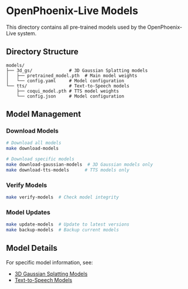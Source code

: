 # OpenPhoenix-Live Models

This directory contains all pre-trained models used by the OpenPhoenix-Live system.

## Directory Structure
```
models/
├── 3d_gs/              # 3D Gaussian Splatting models
│   ├── pretrained_model.pth  # Main model weights
│   └── config.yaml     # Model configuration
└── tts/                # Text-to-Speech models
    ├── coqui_model.pth # TTS model weights
    └── config.json     # Model configuration
```

## Model Management

### Download Models
```bash
# Download all models
make download-models

# Download specific models
make download-gaussian-models  # 3D Gaussian models only
make download-tts-models      # TTS models only
```

### Verify Models
```bash
make verify-models  # Check model integrity
```

### Model Updates
```bash
make update-models  # Update to latest versions
make backup-models  # Backup current models
```

## Model Details

For specific model information, see:
- [3D Gaussian Splatting Models](3d_gs/README.md)
- [Text-to-Speech Models](tts/README.md)
